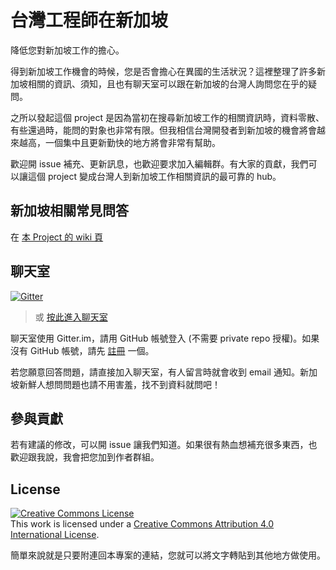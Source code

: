# 台灣工程師在新加坡

降低您對新加坡工作的擔心。

得到新加坡工作機會的時候，您是否會擔心在異國的生活狀況？這裡整理了許多新加坡相關的資訊、須知，且也有聊天室可以跟在新加坡的台灣人詢問您在乎的疑問。

之所以發起這個 project 是因為當初在搜尋新加坡工作的相關資訊時，資料零散、有些還過時，能問的對象也非常有限。但我相信台灣開發者到新加坡的機會將會越來越高，一個集中且更新勤快的地方將會非常有幫助。

歡迎開 issue 補充、更新訊息，也歡迎要求加入編輯群。有大家的貢獻，我們可以讓這個 project 變成台灣人到新加坡工作相關資訊的最可靠的 hub。

## 新加坡相關常見問答

在 [本 Project 的 wiki 頁](https://github.com/ascendbruce/taiwanese-developers-in-singapore/wiki)

## 聊天室

[![Gitter](https://badges.gitter.im/Join%20Chat.svg)](https://gitter.im/ascendbruce/taiwanese-developers-in-singapore?utm_source=badge&utm_medium=badge&utm_campaign=pr-badge)

> 或 [按此進入聊天室](https://gitter.im/ascendbruce/taiwanese-developers-in-singapore?utm_source=share-link&utm_medium=link&utm_campaign=share-link)

聊天室使用 Gitter.im，請用 GitHub 帳號登入 (不需要 private repo 授權)。如果沒有 GitHub 帳號，請先 [註冊](https://github.com/join) 一個。

若您願意回答問題，請直接加入聊天室，有人留言時就會收到 email 通知。新加坡新鮮人想問問題也請不用害羞，找不到資料就問吧！

## 參與貢獻

若有建議的修改，可以開 issue 讓我們知道。如果很有熱血想補充很多東西，也歡迎跟我說，我會把您加到作者群組。

## License

<a rel="license" href="http://creativecommons.org/licenses/by/4.0/"><img alt="Creative Commons License" style="border-width:0" src="https://i.creativecommons.org/l/by/4.0/88x31.png" /></a><br />This work is licensed under a <a rel="license" href="http://creativecommons.org/licenses/by/4.0/">Creative Commons Attribution 4.0 International License</a>.

簡單來說就是只要附連回本專案的連結，您就可以將文字轉貼到其他地方做使用。
